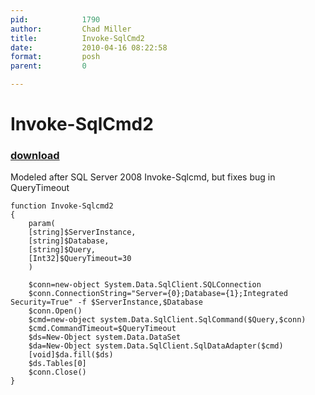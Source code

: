 ```yaml
---
pid:            1790
author:         Chad Miller
title:          Invoke-SqlCmd2
date:           2010-04-16 08:22:58
format:         posh
parent:         0

---
```


# Invoke-SqlCmd2

### [download](Scripts\1790.ps1)

Modeled after SQL Server 2008 Invoke-Sqlcmd, but fixes bug in QueryTimeout

```posh
function Invoke-Sqlcmd2
{
    param(
    [string]$ServerInstance,
    [string]$Database,
    [string]$Query,
    [Int32]$QueryTimeout=30
    )

    $conn=new-object System.Data.SqlClient.SQLConnection
    $conn.ConnectionString="Server={0};Database={1};Integrated Security=True" -f $ServerInstance,$Database
    $conn.Open()
    $cmd=new-object system.Data.SqlClient.SqlCommand($Query,$conn)
    $cmd.CommandTimeout=$QueryTimeout
    $ds=New-Object system.Data.DataSet
    $da=New-Object system.Data.SqlClient.SqlDataAdapter($cmd)
    [void]$da.fill($ds)
    $ds.Tables[0]
    $conn.Close()
}
```
